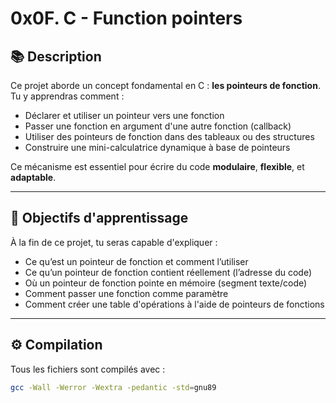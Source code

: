 # 0x0F. C - Function pointers

## 📚 Description

Ce projet aborde un concept fondamental en C : **les pointeurs de fonction**.  
Tu y apprendras comment :
- Déclarer et utiliser un pointeur vers une fonction
- Passer une fonction en argument d'une autre fonction (callback)
- Utiliser des pointeurs de fonction dans des tableaux ou des structures
- Construire une mini-calculatrice dynamique à base de pointeurs

Ce mécanisme est essentiel pour écrire du code **modulaire**, **flexible**, et **adaptable**.

---

## 🎯 Objectifs d'apprentissage

À la fin de ce projet, tu seras capable d'expliquer :

- Ce qu’est un pointeur de fonction et comment l’utiliser
- Ce qu’un pointeur de fonction contient réellement (l’adresse du code)
- Où un pointeur de fonction pointe en mémoire (segment texte/code)
- Comment passer une fonction comme paramètre
- Comment créer une table d'opérations à l'aide de pointeurs de fonctions

---

## ⚙️ Compilation

Tous les fichiers sont compilés avec :

```bash
gcc -Wall -Werror -Wextra -pedantic -std=gnu89


